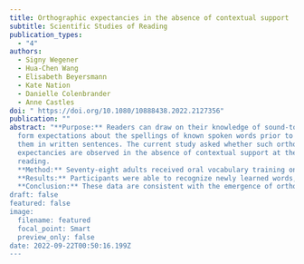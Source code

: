 ```yaml
---
title: Orthographic expectancies in the absence of contextual support
subtitle: Scientific Studies of Reading
publication_types:
  - "4"
authors:
  - Signy Wegener
  - Hua-Chen Wang
  - Elisabeth Beyersmann
  - Kate Nation
  - Danielle Colenbrander
  - Anne Castles
doi: " https://doi.org/10.1080/10888438.2022.2127356"
publication: ""
abstract: "**Purpose:** Readers can draw on their knowledge of sound-to-letter mappings to
  form expectations about the spellings of known spoken words prior to seeing
  them in written sentences. The current study asked whether such orthographic
  expectancies are observed in the absence of contextual support at the point of
  reading. 
  **Method:** Seventy-eight adults received oral vocabulary training on 16 novel words over two days, while another set of 16 items was untrained. Following training, participants saw both trained and untrained novel words in print for the first time within a lexical recognition task. Half of the items had spellings that were predictable from their pronunciations (e.g., *nesh*), while the remainder had spellings that were less predictable from their pronunciations (e.g., *koyb*). 
  **Results:** Participants were able to recognize newly learned words, and lexical recognition latencies displayed clear evidence of orthographic expectancies, as evidenced by a larger effect of spelling predictability for orally trained than untrained items. 
  **Conclusion:** These data are consistent with the emergence of orthographic expectancies even when written words are first encountered in isolation.
draft: false
featured: false
image:
  filename: featured
  focal_point: Smart
  preview_only: false
date: 2022-09-22T00:50:16.199Z
---
```

